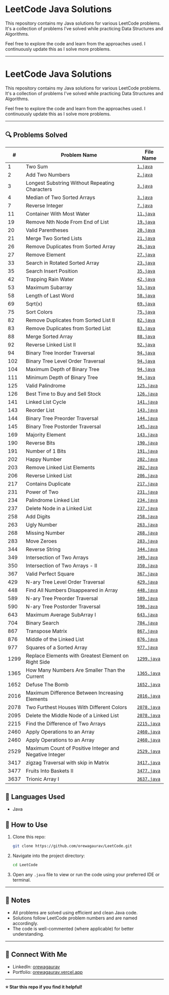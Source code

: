 # LeetCode Java Solutions

This repository contains my Java solutions for various LeetCode problems. It's a collection of problems I’ve solved while practicing Data Structures and Algorithms.

Feel free to explore the code and learn from the approaches used. I continuously update this as I solve more problems.

---
# LeetCode Java Solutions

This repository contains my Java solutions for various LeetCode problems. It's a collection of problems I've solved while practicing Data Structures and Algorithms.

Feel free to explore the code and learn from the approaches used. I continuously update this as I solve more problems.

---

## 🔍 Problems Solved

| #   | Problem Name                                  | File Name     |
|-----|-----------------------------------------------|---------------|
| 1   | Two Sum                                       | [`1.java`](./1.java)      |
| 2   | Add Two Numbers                               | [`2.java`](./2.java)      |
| 3   | Longest Substring Without Repeating Characters| [`3.java`](./3.java)      |
| 4   | Median of Two Sorted Arrays                   | [`3.java`](./4.java)      |
| 7   | Reverse Integer                               | [`7.java`](./7.java)      |
| 11  | Container With Most Water                     | [`11.java`](./11.java)     |
| 19  | Remove Nth Node From End of List              | [`19.java`](./19.java)     |
| 20  | Valid Parentheses                             | [`20.java`](./20.java)     |
| 21  | Merge Two Sorted Lists                        | [`21.java`](./21.java)     |
| 26  | Remove Duplicates from Sorted Array           | [`26.java`](./26.java)     |
| 27  | Remove Element                                | [`27.java`](./27.java)     |
| 33  | Search in Rotated Sorted Array                | [`23.java`](./23.java)     |
| 35  | Search Insert Position                        | [`35.java`](./35.java)     |
| 42  | Trapping Rain Water                           | [`42.java`](./42.java)     |
| 53  | Maximum Subarray                              | [`53.java`](./53.java)     |
| 58  | Length of Last Word                           | [`58.java`](./58.java)     |
| 69  | Sqrt(x)                                       | [`69.java`](./69.java)     |
| 75  | Sort Colors                                   | [`75.java`](./69.java)     |
| 82  | Remove Duplicates from Sorted List II         | [`82.java`](./82.java)     |
| 83  | Remove Duplicates from Sorted List            | [`83.java`](./83.java)     |
| 88  | Merge Sorted Array                            | [`88.java`](./88.java)     |
| 92  | Reverse Linked List II                        | [`92.java`](./92.java)     |
| 94  | Binary Tree Inorder Traversal                 | [`94.java`](./94.java)     |
| 102 | Binary Tree Level Order Traversal             | [`94.java`](./94.java)     |
| 104 | Maximum Depth of Binary Tree                  | [`94.java`](./94.java)     |
| 111 | Minimum Depth of Binary Tree                  | [`94.java`](./94.java)     |
| 125 | Valid Palindrome                              | [`125.java`](./125.java)    |
| 126 | Best Time to Buy and Sell Stock               | [`126.java`](./126.java)    |
| 141 | Linked List Cycle                             | [`141.java`](./141.java)    |
| 143 | Reorder List                                  | [`143.java`](./143.java)    |
| 144 | Binary Tree Preorder Traversal                | [`144.java`](./144.java)    |
| 145 | Binary Tree Postorder Traversal               | [`145.java`](./145.java)    |
| 169 | Majority Element                              | [`143.java`](./143.java)    |
| 190 | Reverse Bits                                  | [`190.java`](./190.java)    |
| 191 | Number of 1 Bits                              | [`191.java`](./191.java)    |
| 202 | Happy Number                                  | [`202.java`](./202.java)    |
| 203 | Remove Linked List Elements                   | [`202.java`](./202.java)    |
| 206 | Reverse Linked List                           | [`206.java`](./206.java)    |
| 217 | Contains Duplicate                            | [`217.java`](./217.java)    |
| 231 | Power of Two                                  | [`231.java`](./231.java)    |
| 234 | Palindrome Linked List                        | [`234.java`](./234.java)    |
| 237 | Delete Node in a Linked List                  | [`237.java`](./237.java)    |
| 258 | Add Digits                                    | [`258.java`](./258.java)    |
| 263 | Ugly Number                                   | [`263.java`](./263.java)    |
| 268 | Missing Number                                | [`268.java`](./268.java)    |
| 283 | Move Zeroes                                   | [`283.java`](./283.java)    |
| 344 | Reverse String                                | [`344.java`](./344.java)    |
| 349 | Intersection of Two Arrays                    | [`349.java`](./349.java)    |
| 350 | Intersection of Two Arrays - II               | [`350.java`](./350.java)    |
| 367 | Valid Perfect Square                          | [`367.java`](./367.java)    |
| 429 | N-ary Tree Level Order Traversal              | [`429.java`](./429.java)    |
| 448 | Find All Numbers Disappeared in Array         | [`448.java`](./448.java)    |
| 589 | N-ary Tree Preorder Traversal                 | [`589.java`](./589.java)    |
| 590 | N-ary Tree Postorder Traversal                | [`590.java`](./590.java)    |
| 643 | Maximum Average SubArray I                    | [`643.java`](./643.java)    |
| 704 | Binary Search                                 | [`704.java`](./704.java)    |
| 867 | Transpose Matrix                              | [`867.java`](./867.java)    |
| 876 | Middle of the Linked List                     | [`876.java`](./876.java)    |
| 977 | Squares of a Sorted Array                     | [`977.java`](./977.java)    |
| 1299| Replace Elements with Greatest Element on Right Side | [`1299.java`](./1299.java)    |
| 1365| How Many Numbers Are Smaller Than the Current  | [`1365.java`](./1365.java)   |
| 1652| Defuse The Bomb                                | [`1652.java`](./1652.java)   |
| 2016| Maximum Difference Between Increasing Elements | [`2016.java`](./2016.java)   |
| 2078| Two Furthest Houses With Different Colors      | [`2078.java`](./2078.java)   |
| 2095| Delete the Middle Node of a Linked List        | [`2078.java`](./2078.java)   |
| 2215| Find the Difference of Two Arrays              | [`2215.java`](./2215.java)   |
| 2460| Apply Operations to an Array                   | [`2460.java`](./2460.java)   |
| 2460| Apply Operations to an Array                   | [`2460.java`](./2460.java)   |
| 2529| Maximum Count of Positive Integer and Negative Integer| [`2529.java`](./2529.java)   |
| 3417| zigzag Traversal with skip in Matrix           | [`3417.java`](./3417.java)   |
| 3477| Fruits Into Baskets II                         | [`3477.java`](./3477.java)   |
| 3637| Trionic Array I                                | [`3637.java`](./3637.java)   |

## 🧠 Languages Used

- Java

## 🚀 How to Use

1. Clone this repo:

   ```bash
   git clone https://github.com/orewagaurav/LeetCode.git
   ```

2. Navigate into the project directory:

   ```bash
   cd LeetCode
   ```

3. Open any `.java` file to view or run the code using your preferred IDE or terminal.

---

## 📌 Notes

- All problems are solved using efficient and clean Java code.
- Solutions follow LeetCode problem numbers and are named accordingly.
- The code is well-commented (where applicable) for better understanding.

---

## 🔗 Connect With Me

- LinkedIn: [orewagaurav](https://linkedin.com/in/orewagaurav)
- Portfolio: [orewagaurav.vercel.app](https://orewagaurav.vercel.app)

---

**⭐ Star this repo if you find it helpful!**

